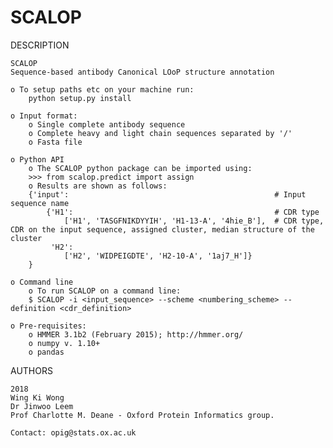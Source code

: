 # SCALOP

DESCRIPTION
 
    SCALOP
    Sequence-based antibody Canonical LOoP structure annotation
 
    o To setup paths etc on your machine run:
        python setup.py install
    
    o Input format:
        o Single complete antibody sequence 
        o Complete heavy and light chain sequences separated by '/'
        o Fasta file 

    o Python API
        o The SCALOP python package can be imported using:
        >>> from scalop.predict import assign
        o Results are shown as follows:
        {'input':                                              # Input sequence name 
            {'H1':                                             # CDR type
                ['H1', 'TASGFNIKDYYIH', 'H1-13-A', '4hie_B'],  # CDR type, CDR on the input sequence, assigned cluster, median structure of the cluster
             'H2': 
                ['H2', 'WIDPEIGDTE', 'H2-10-A', '1aj7_H']}
        }
        
    o Command line 
        o To run SCALOP on a command line:
        $ SCALOP -i <input_sequence> --scheme <numbering_scheme> --definition <cdr_definition>
        
    o Pre-requisites:
        o HMMER 3.1b2 (February 2015); http://hmmer.org/
        o numpy v. 1.10+
        o pandas 
		
AUTHORS
 
	2018
	Wing Ki Wong
	Dr Jinwoo Leem
	Prof Charlotte M. Deane - Oxford Protein Informatics group.
	
	Contact: opig@stats.ox.ac.uk


